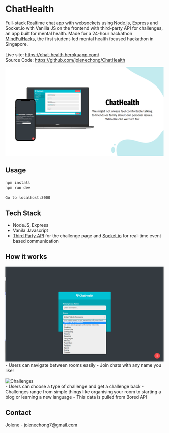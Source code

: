 # ChatHealth
Full-stack Realtime chat app with websockets using Node.js, Express and Socket.io with Vanilla JS on the frontend with third-party API for challenges, an app built for mental health. Made for a 24-hour hackathon [MindFulHacks](https://mindfulhacks.devpost.com/), the first student-led mental health focused  hackathon in Singapore.
<br><br>
Live site: https://chat-health.herokuapp.com/ <br>
Source Code: https://github.com/jolenechong/ChatHealth <br>

<img src='chatHealth.png' alt="screenshot of ChatHealth website">

## Usage
```
npm install
npm run dev

Go to localhost:3000
```

## Tech Stack
- NodeJS, Express
- Vanila Javascript
- [Third Party API](https://www.boredapi.com/) for the challenge page and [Socket.io](https://socket.io/) for real-time event based communication

## How it works
<img src='chatHealthChallenges1.png' alt='Chat room options'>
<br>
- Users can navigate between rooms easily
- Join chats with any name you like!
<br><br>
<img src='chatHealth1' alt='Challenges'>
<br>
- Users can choose a type of challenge and get a challenge back
- Challenges range from simple things like organising your room to starting a blog or learning a new language
- This data is pulled from Bored API

## Contact
Jolene - [jolenechong7@gmail.com](mailto:jolenechong7@gmail.com) <br>
